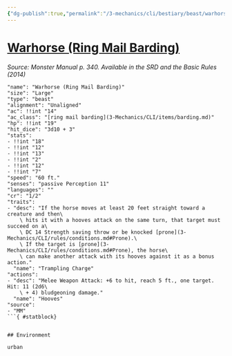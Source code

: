```yaml
---
{"dg-publish":true,"permalink":"/3-mechanics/cli/bestiary/beast/warhorse-ring-mail-barding/","tags":["ttrpg-cli/compendium/src/5e/mm","ttrpg-cli/monster/cr/1-2","ttrpg-cli/monster/environment/urban","ttrpg-cli/monster/size/large","ttrpg-cli/monster/type/beast"],"noteIcon":""}
---
```


# [Warhorse (Ring Mail Barding)](3-Mechanics\CLI\bestiary\beast/warhorse-ring-mail-barding.md)
*Source: Monster Manual p. 340. Available in the <span title='Systems Reference Document (5.1)'>SRD</span> and the Basic Rules (2014)*  

```statblock
"name": "Warhorse (Ring Mail Barding)"
"size": "Large"
"type": "beast"
"alignment": "Unaligned"
"ac": !!int "14"
"ac_class": "[ring mail barding](3-Mechanics/CLI/items/barding.md)"
"hp": !!int "19"
"hit_dice": "3d10 + 3"
"stats":
- !!int "18"
- !!int "12"
- !!int "13"
- !!int "2"
- !!int "12"
- !!int "7"
"speed": "60 ft."
"senses": "passive Perception 11"
"languages": ""
"cr": "1/2"
"traits":
- "desc": "If the horse moves at least 20 feet straight toward a creature and then\
    \ hits it with a hooves attack on the same turn, that target must succeed on a\
    \ DC 14 Strength saving throw or be knocked [prone](3-Mechanics/CLI/rules/conditions.md#Prone).\
    \ If the target is [prone](3-Mechanics/CLI/rules/conditions.md#Prone), the horse\
    \ can make another attack with its hooves against it as a bonus action."
  "name": "Trampling Charge"
"actions":
- "desc": "Melee Weapon Attack: +6 to hit, reach 5 ft., one target. Hit: 11 (2d6\
    \ + 4) bludgeoning damage."
  "name": "Hooves"
"source":
- "MM"
```{ #statblock}


## Environment

urban
